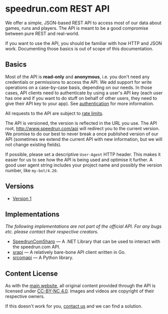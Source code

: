 # speedrun.com REST API

We offer a simple, JSON-based REST API to access most of our data about games, runs and players. The
API is meant to be a good compromise between pure REST and real-world.

If you want to use the API, you should be familiar with how HTTP and JSON work. Documenting those
basics is out of scope of this documentation.

## Basics

Most of the API is **read-only** and **anonymous**, i.e. you don't need any credentials or
permissions to access the API. We add support for write operations on a case-by-case basis,
depending on our needs. In those cases, API clients need to authenticate by using a user's API key
(each user has one and if you want to do stuff on behalf of other users, they need to give their
API key to your app). See [authentication](authentication.md) for more information.

All requests to the API are subject to [rate limits](throttling.md).

The API is versioned, the version is reflected in the URL you use. The API root,
http://www.speedrun.com/api will redirect you to the current version. We promise to do our best to
never break a once published version of our API (sometimes we extend the current API with new
information, but we will not change existing fields).

If possible, please set a descriptive ``User-Agent`` HTTP header. This makes it easier for us to see
how the API is being used and optimise it further. A good user agent string includes your project
name and possibly the version number, like ``my-bot/4.20``.

## Versions

* [Version 1](https://github.com/speedruncom/api/tree/master/version1)

## Implementations

*The following implementations are not part of the official API. For any bugs etc. please contact their respective creators.*

* [SpeedrunComSharp](https://github.com/LiveSplit/SpeedrunComSharp) — A .NET Library that can be used to interact with the speedrun.com API.
* [srapi](https://github.com/sgt-kabukiman/srapi) — A relatively bare-bone API client written in Go.
* [srcomapi](https://github.com/blha303/srcomapi) — A Python library.

## Content License

As with the [main website](http://www.speedrun.com), all original content provided through the API
is licensed under [CC-BY-NC 4.0](https://creativecommons.org/licenses/by-nc/4.0/). Images and videos
are copyright of their respective owners.

If this doesn't work for you, [contact us](http://www.speedrun.com/about) and we can find a solution.
